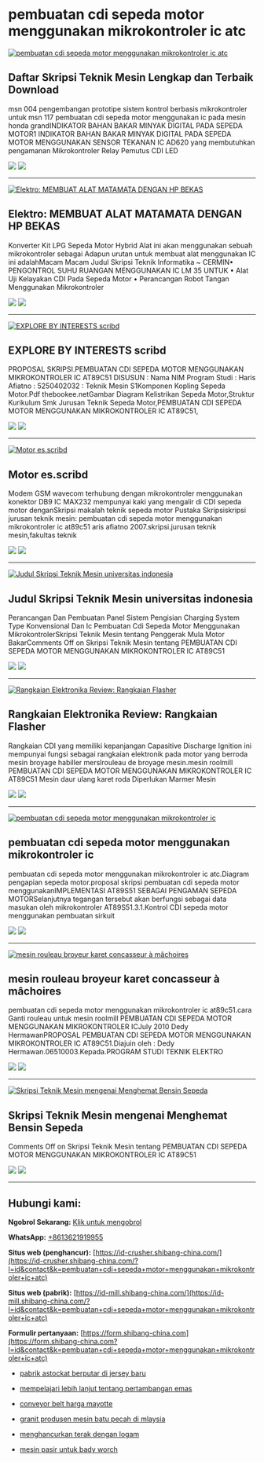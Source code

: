 # pembuatan cdi sepeda motor menggunakan mikrokontroler ic atc

<a href="https://swt.shibang-china.com/?l=id&img&k=pembuatan+cdi+sepeda+motor+menggunakan+mikrokontroler+ic+atc" target="_blank">![pembuatan cdi sepeda motor menggunakan mikrokontroler ic atc](http://static.shibang-china.com/all-800x300/1200.jpg)</a>

## Daftar Skripsi Teknik Mesin Lengkap dan Terbaik Download
msn 004 pengembangan prototipe sistem kontrol berbasis mikrokontroler untuk msn 117 pembuatan cdi sepeda motor menggunakan ic pada mesin honda grandINDIKATOR BAHAN BAKAR MINYAK DIGITAL PADA SEPEDA MOTOR1 INDIKATOR BAHAN BAKAR MINYAK DIGITAL PADA SEPEDA MOTOR MENGGUNAKAN SENSOR TEKANAN IC AD620 yang membutuhkan pengamanan Mikrokontroler Relay Pemutus CDI LED


<a href="https://whatsapp.shibangsoft.com/WhatsApp.php" target="_blank" title="WhatsApp">![](http://static.shibang-china.com/icon/whatsapp.png)</a> <a href="https://swt.shibang-china.com/?l=id&icon&k=pembuatan+cdi+sepeda+motor+menggunakan+mikrokontroler+ic+atc" target="_blank">![](http://static.shibang-china.com/icon/chat-id.png)</a>

---

<a href="https://swt.shibang-china.com/?l=id&img&k=pembuatan+cdi+sepeda+motor+menggunakan+mikrokontroler+ic+atc" target="_blank">![Elektro: MEMBUAT ALAT MATAMATA DENGAN HP BEKAS](http://static.shibang-china.com/all-800x300/1052.jpg)</a>

## Elektro: MEMBUAT ALAT MATAMATA DENGAN HP BEKAS
Konverter Kit LPG Sepeda Motor Hybrid Alat ini akan menggunakan sebuah mikrokontroler sebagai Adapun urutan untuk membuat alat menggunakan IC ini adalahMacam Macam Judul Skripsi Teknik Informatika ~ CERMIN• PENGONTROL SUHU RUANGAN MENGGUNAKAN IC LM 35 UNTUK • Alat Uji Kelayakan CDI Pada Sepeda Motor • Perancangan Robot Tangan Menggunakan Mikrokontroler


<a href="https://whatsapp.shibangsoft.com/WhatsApp.php" target="_blank" title="WhatsApp">![](http://static.shibang-china.com/icon/whatsapp.png)</a> <a href="https://swt.shibang-china.com/?l=id&icon&k=pembuatan+cdi+sepeda+motor+menggunakan+mikrokontroler+ic+atc" target="_blank">![](http://static.shibang-china.com/icon/chat-id.png)</a>

---

<a href="https://swt.shibang-china.com/?l=id&img&k=pembuatan+cdi+sepeda+motor+menggunakan+mikrokontroler+ic+atc" target="_blank">![EXPLORE BY INTERESTS scribd](http://static.shibang-china.com/all-800x300/859.jpg)</a>

## EXPLORE BY INTERESTS scribd
PROPOSAL SKRIPSI.PEMBUATAN CDI SEPEDA MOTOR MENGGUNAKAN MIKROKONTROLER IC AT89C51 DISUSUN : Nama NIM Program Studi : Haris Afiatno : 5250402032 : Teknik Mesin S1Komponen Kopling Sepeda Motor.Pdf thebookee.netGambar Diagram Kelistrikan Sepeda Motor,Struktur Kurikulum Smk Jurusan Teknik Sepeda Motor,PEMBUATAN CDI SEPEDA MOTOR MENGGUNAKAN MIKROKONTROLER IC AT89C51,


<a href="https://whatsapp.shibangsoft.com/WhatsApp.php" target="_blank" title="WhatsApp">![](http://static.shibang-china.com/icon/whatsapp.png)</a> <a href="https://swt.shibang-china.com/?l=id&icon&k=pembuatan+cdi+sepeda+motor+menggunakan+mikrokontroler+ic+atc" target="_blank">![](http://static.shibang-china.com/icon/chat-id.png)</a>

---

<a href="https://swt.shibang-china.com/?l=id&img&k=pembuatan+cdi+sepeda+motor+menggunakan+mikrokontroler+ic+atc" target="_blank">![Motor es.scribd](http://static.shibang-china.com/all-800x300/1204.jpg)</a>

## Motor es.scribd
Modem GSM wavecom terhubung dengan mikrokontroler menggunakan konektor DB9 IC MAX232 mempunyai kaki yang mengalir di CDI sepeda motor denganSkripsi makalah teknik sepeda motor Pustaka Skripsiskripsi jurusan teknik mesin: pembuatan cdi sepeda motor menggunakan mikrokontroler ic at89c51 aris afiatno 2007.skripsi.jurusan teknik mesin,fakultas teknik


<a href="https://whatsapp.shibangsoft.com/WhatsApp.php" target="_blank" title="WhatsApp">![](http://static.shibang-china.com/icon/whatsapp.png)</a> <a href="https://swt.shibang-china.com/?l=id&icon&k=pembuatan+cdi+sepeda+motor+menggunakan+mikrokontroler+ic+atc" target="_blank">![](http://static.shibang-china.com/icon/chat-id.png)</a>

---

<a href="https://swt.shibang-china.com/?l=id&img&k=pembuatan+cdi+sepeda+motor+menggunakan+mikrokontroler+ic+atc" target="_blank">![Judul Skripsi Teknik Mesin universitas indonesia](http://static.shibang-china.com/all-800x300/1410.jpg)</a>

## Judul Skripsi Teknik Mesin universitas indonesia
Perancangan Dan Pembuatan Panel Sistem Pengisian Charging System Type Konvensional Dan Ic Pembuatan Cdi Sepeda Motor Menggunakan MikrokontrolerSkripsi Teknik Mesin tentang Penggerak Mula Motor BakarComments Off on Skripsi Teknik Mesin tentang PEMBUATAN CDI SEPEDA MOTOR MENGGUNAKAN MIKROKONTROLER IC AT89C51


<a href="https://whatsapp.shibangsoft.com/WhatsApp.php" target="_blank" title="WhatsApp">![](http://static.shibang-china.com/icon/whatsapp.png)</a> <a href="https://swt.shibang-china.com/?l=id&icon&k=pembuatan+cdi+sepeda+motor+menggunakan+mikrokontroler+ic+atc" target="_blank">![](http://static.shibang-china.com/icon/chat-id.png)</a>

---

<a href="https://swt.shibang-china.com/?l=id&img&k=pembuatan+cdi+sepeda+motor+menggunakan+mikrokontroler+ic+atc" target="_blank">![Rangkaian Elektronika Review: Rangkaian Flasher](http://static.shibang-china.com/all-800x300/1256.jpg)</a>

## Rangkaian Elektronika Review: Rangkaian Flasher
Rangkaian CDI yang memiliki kepanjangan Capasitive Discharge Ignition ini mempunyai fungsi sebagai rangkaian elektronik pada motor yang berroda mesin broyage habiller merslrouleau de broyage mesin.mesin roolmill PEMBUATAN CDI SEPEDA MOTOR MENGGUNAKAN MIKROKONTROLER IC AT89C51 Mesin daur ulang karet roda Diperlukan Marmer Mesin


<a href="https://whatsapp.shibangsoft.com/WhatsApp.php" target="_blank" title="WhatsApp">![](http://static.shibang-china.com/icon/whatsapp.png)</a> <a href="https://swt.shibang-china.com/?l=id&icon&k=pembuatan+cdi+sepeda+motor+menggunakan+mikrokontroler+ic+atc" target="_blank">![](http://static.shibang-china.com/icon/chat-id.png)</a>

---

<a href="https://swt.shibang-china.com/?l=id&img&k=pembuatan+cdi+sepeda+motor+menggunakan+mikrokontroler+ic+atc" target="_blank">![pembuatan cdi sepeda motor menggunakan mikrokontroler ic](http://static.shibang-china.com/all-800x300/444.jpg)</a>

## pembuatan cdi sepeda motor menggunakan mikrokontroler ic
pembuatan cdi sepeda motor menggunakan mikrokontroler ic atc.Diagram pengapian sepeda motor.proposal skripsi pembuatan cdi sepeda motor menggunakanIMPLEMENTASI AT89S51 SEBAGAI PENGAMAN SEPEDA MOTORSelanjutnya tegangan tersebut akan berfungsi sebagai data masukan oleh mikrokontroler AT89S51.3.1.Kontrol CDI sepeda motor menggunakan pembuatan sirkuit


<a href="https://whatsapp.shibangsoft.com/WhatsApp.php" target="_blank" title="WhatsApp">![](http://static.shibang-china.com/icon/whatsapp.png)</a> <a href="https://swt.shibang-china.com/?l=id&icon&k=pembuatan+cdi+sepeda+motor+menggunakan+mikrokontroler+ic+atc" target="_blank">![](http://static.shibang-china.com/icon/chat-id.png)</a>

---

<a href="https://swt.shibang-china.com/?l=id&img&k=pembuatan+cdi+sepeda+motor+menggunakan+mikrokontroler+ic+atc" target="_blank">![mesin rouleau broyeur karet concasseur à mâchoires](http://static.shibang-china.com/all-800x300/913.jpg)</a>

## mesin rouleau broyeur karet concasseur à mâchoires
pembuatan cdi sepeda motor menggunakan mikrokontroler ic at89c51.cara Ganti rouleau untuk mesin roolmill PEMBUATAN CDI SEPEDA MOTOR MENGGUNAKAN MIKROKONTROLER ICJuly 2010 Dedy HermawanPROPOSAL PEMBUATAN CDI SEPEDA MOTOR MENGGUNAKAN MIKROKONTROLER IC AT89C51.Diajuin oleh : Dedy Hermawan.06510003.Kepada.PROGRAM STUDI TEKNIK ELEKTRO


<a href="https://whatsapp.shibangsoft.com/WhatsApp.php" target="_blank" title="WhatsApp">![](http://static.shibang-china.com/icon/whatsapp.png)</a> <a href="https://swt.shibang-china.com/?l=id&icon&k=pembuatan+cdi+sepeda+motor+menggunakan+mikrokontroler+ic+atc" target="_blank">![](http://static.shibang-china.com/icon/chat-id.png)</a>

---

<a href="https://swt.shibang-china.com/?l=id&img&k=pembuatan+cdi+sepeda+motor+menggunakan+mikrokontroler+ic+atc" target="_blank">![Skripsi Teknik Mesin mengenai Menghemat Bensin Sepeda](http://static.shibang-china.com/all-800x300/192.jpg)</a>

## Skripsi Teknik Mesin mengenai Menghemat Bensin Sepeda
Comments Off on Skripsi Teknik Mesin tentang PEMBUATAN CDI SEPEDA MOTOR MENGGUNAKAN MIKROKONTROLER IC AT89C51

<a href="https://whatsapp.shibangsoft.com/WhatsApp.php" target="_blank" title="WhatsApp">![](http://static.shibang-china.com/icon/whatsapp.png)</a> <a href="https://swt.shibang-china.com/?l=id&icon&k=pembuatan+cdi+sepeda+motor+menggunakan+mikrokontroler+ic+atc" target="_blank">![](http://static.shibang-china.com/icon/chat-id.png)</a>

---
## Hubungi kami:

**Ngobrol Sekarang:** [Klik untuk mengobrol](https://swt.shibang-china.com?l=id&contact&k=pembuatan+cdi+sepeda+motor+menggunakan+mikrokontroler+ic+atc)

**WhatsApp:**  [+8613621919955](https://whatsapp.shibangsoft.com/WhatsApp.php)

**Situs web (penghancur):** [https://id-crusher.shibang-china.com/](https://id-crusher.shibang-china.com/?l=id&contact&k=pembuatan+cdi+sepeda+motor+menggunakan+mikrokontroler+ic+atc)

**Situs web (pabrik):** [https://id-mill.shibang-china.com/](https://id-mill.shibang-china.com/?l=id&contact&k=pembuatan+cdi+sepeda+motor+menggunakan+mikrokontroler+ic+atc)

**Formulir pertanyaan:** [https://form.shibang-china.com](https://form.shibang-china.com?l=id&contact&k=pembuatan+cdi+sepeda+motor+menggunakan+mikrokontroler+ic+atc)

* [pabrik astockat berputar di jersey baru](../34/pabrik%20astockat%20berputar%20di%20jersey%20baru.md)

* [mempelajari lebih lanjut tentang pertambangan emas](../33/mempelajari%20lebih%20lanjut%20tentang%20pertambangan%20emas.md)

* [conveyor belt harga mayotte](../35/conveyor%20belt%20harga%20mayotte.md)

* [granit produsen mesin batu pecah di mlaysia](../34/granit%20produsen%20mesin%20batu%20pecah%20di%20mlaysia.md)

* [menghancurkan terak dengan logam](../33/menghancurkan%20terak%20dengan%20logam.md)

* [mesin pasir untuk bady worch](../32/mesin%20pasir%20untuk%20bady%20worch.md)